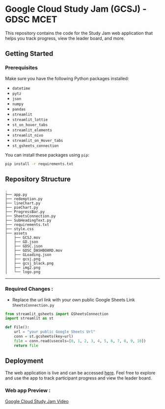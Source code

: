 
# Google Cloud Study Jam (GCSJ) - GDSC MCET

This repository contains the code for the Study Jam web application that helps you track progress, view the leader board, and more.

## Getting Started

### Prerequisites

Make sure you have the following Python packages installed:

- `datetime`
- `pytz`
- `json`
- `numpy`
- `pandas`
- `streamlit`
- `streamlit_lottie`
- `st_on_hover_tabs`
- `streamlit_elements`
- `streamlit_nivo`
- `streamlit_on_Hover_tabs`
- `st_gsheets_connection`

You can install these packages using `pip`:

```bash
pip install -r requirements.txt
```

## Repository Structure
```
.
├── app.py
├── redemption.py
├── lineChart.py
├── pieChart.py
├── ProgressBar.py
├── SheetsConnection.py
├── SubHeadingText.py
├── requirements.txt
├── style.css
├── assets
│   ├── GCSJ.mov
│   ├── GD.json
│   ├── GDSC.json
│   ├── GDSC_DASHBOARD.mov
│   ├── GLoading.json
│   ├── gcsj.png
│   ├── gcsj_black.png
│   ├── img2.png
│   └── logo.png
```
---
### Required Changes :
- Replace the url link with your own public Google Sheets Link \
`SheetsConnection.py`
```python
from streamlit_gsheets import GSheetsConnection
import streamlit as st

def File():
    url = "your public Google Sheets Url"
    conn = st.gcsheets(key=url)
    file = conn.read(usecols=[0, 1, 2, 3, 4, 5, 6, 7, 8, 9, 10])
    return file
```

## Deployment

The web application is live and can be accessed [here](https://gdscmcet.streamlit.app/). Feel free to explore and use the app to track participant progress and view the leader board.

### Web app Preview :
[Google Cloud Study Jam Video](https://github.com/Mohammed-Khubaib/GDSC_MCET/assets/102320167/ca94a6c8-3575-4271-b7b2-331dd229de68)



